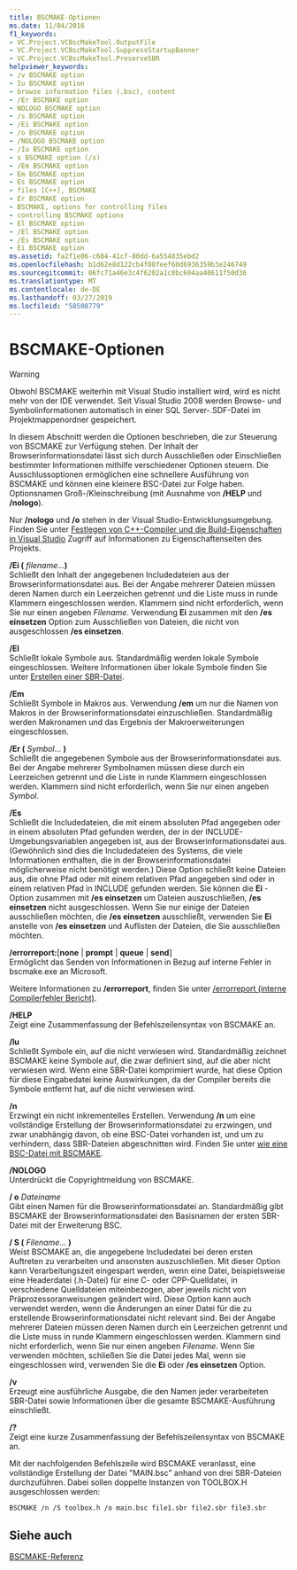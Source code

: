 ```yaml
---
title: BSCMAKE-Optionen
ms.date: 11/04/2016
f1_keywords:
- VC.Project.VCBscMakeTool.OutputFile
- VC.Project.VCBscMakeTool.SuppressStartupBanner
- VC.Project.VCBscMakeTool.PreserveSBR
helpviewer_keywords:
- /v BSCMAKE option
- Iu BSCMAKE option
- browse information files (.bsc), content
- /Er BSCMAKE option
- NOLOGO BSCMAKE option
- /s BSCMAKE option
- /Ei BSCMAKE option
- /o BSCMAKE option
- /NOLOGO BSCMAKE option
- /Iu BSCMAKE option
- s BSCMAKE option (/s)
- /Em BSCMAKE option
- Em BSCMAKE option
- Es BSCMAKE option
- files [C++], BSCMAKE
- Er BSCMAKE option
- BSCMAKE, options for controlling files
- controlling BSCMAKE options
- El BSCMAKE option
- /El BSCMAKE option
- /Es BSCMAKE option
- Ei BSCMAKE option
ms.assetid: fa2f1e06-c684-41cf-80dd-6a554835ebd2
ms.openlocfilehash: b1d62e8d122cb4f08feef60d6936359b3e246749
ms.sourcegitcommit: 06fc71a46e3c4f6202a1c0bc604aa40611f50d36
ms.translationtype: MT
ms.contentlocale: de-DE
ms.lasthandoff: 03/27/2019
ms.locfileid: "58508779"
---
```

# <a name="bscmake-options"></a>BSCMAKE-Optionen

> [!WARNING]
> Obwohl BSCMAKE weiterhin mit Visual Studio installiert wird, wird es nicht mehr von der IDE verwendet. Seit Visual Studio 2008 werden Browse- und Symbolinformationen automatisch in einer SQL Server-.SDF-Datei im Projektmappenordner gespeichert.

In diesem Abschnitt werden die Optionen beschrieben, die zur Steuerung von BSCMAKE zur Verfügung stehen. Der Inhalt der Browserinformationsdatei lässt sich durch Ausschließen oder Einschließen bestimmter Informationen mithilfe verschiedener Optionen steuern. Die Ausschlussoptionen ermöglichen eine schnellere Ausführung von BSCMAKE und können eine kleinere BSC-Datei zur Folge haben. Optionsnamen Groß-/Kleinschreibung (mit Ausnahme von **/HELP** und **/nologo**).

Nur **/nologo** und **/o** stehen in der Visual Studio-Entwicklungsumgebung.  Finden Sie unter [Festlegen von C++-Compiler und die Build-Eigenschaften in Visual Studio](../working-with-project-properties.md) Zugriff auf Informationen zu Eigenschaftenseiten des Projekts.

**/Ei (** *filename*...**)**<br/>
Schließt den Inhalt der angegebenen Includedateien aus der Browserinformationsdatei aus. Bei der Angabe mehrerer Dateien müssen deren Namen durch ein Leerzeichen getrennt und die Liste muss in runde Klammern eingeschlossen werden. Klammern sind nicht erforderlich, wenn Sie nur einen angeben *Filename*. Verwendung **Ei** zusammen mit den **/es einsetzen** Option zum Ausschließen von Dateien, die nicht von ausgeschlossen **/es einsetzen**.

**/El**<br/>
Schließt lokale Symbole aus. Standardmäßig werden lokale Symbole eingeschlossen. Weitere Informationen über lokale Symbole finden Sie unter [Erstellen einer SBR-Datei](creating-an-dot-sbr-file.md).

**/Em**<br/>
Schließt Symbole in Makros aus. Verwendung **/em** um nur die Namen von Makros in der Browserinformationsdatei einzuschließen. Standardmäßig werden Makronamen und das Ergebnis der Makroerweiterungen eingeschlossen.

**/Er (** *Symbol*... **)**<br/>
Schließt die angegebenen Symbole aus der Browserinformationsdatei aus. Bei der Angabe mehrerer Symbolnamen müssen diese durch ein Leerzeichen getrennt und die Liste in runde Klammern eingeschlossen werden. Klammern sind nicht erforderlich, wenn Sie nur einen angeben *Symbol*.

**/Es**<br/>
Schließt die Includedateien, die mit einem absoluten Pfad angegeben oder in einem absoluten Pfad gefunden werden, der in der INCLUDE-Umgebungsvariablen angegeben ist, aus der Browserinformationsdatei aus. (Gewöhnlich sind dies die Includedateien des Systems, die viele Informationen enthalten, die in der Browserinformationsdatei möglicherweise nicht benötigt werden.) Diese Option schließt keine Dateien aus, die ohne Pfad oder mit einem relativen Pfad angegeben sind oder in einem relativen Pfad in INCLUDE gefunden werden. Sie können die **Ei** -Option zusammen mit **/es einsetzen** um Dateien auszuschließen, **/es einsetzen** nicht ausgeschlossen. Wenn Sie nur einige der Dateien ausschließen möchten, die **/es einsetzen** ausschließt, verwenden Sie **Ei** anstelle von **/es einsetzen** und Auflisten der Dateien, die Sie ausschließen möchten.

**/errorreport:**[**none** &#124; **prompt** &#124; **queue** &#124; **send**]<br/>
Ermöglicht das Senden von Informationen in Bezug auf interne Fehler in bscmake.exe an Microsoft.

Weitere Informationen zu **/errorreport**, finden Sie unter [/errorreport (interne Compilerfehler Bericht)](errorreport-report-internal-compiler-errors.md).

**/HELP**<br/>
Zeigt eine Zusammenfassung der Befehlszeilensyntax von BSCMAKE an.

**/Iu**<br/>
Schließt Symbole ein, auf die nicht verwiesen wird. Standardmäßig zeichnet BSCMAKE keine Symbole auf, die zwar definiert sind, auf die aber nicht verwiesen wird. Wenn eine SBR-Datei komprimiert wurde, hat diese Option für diese Eingabedatei keine Auswirkungen, da der Compiler bereits die Symbole entfernt hat, auf die nicht verwiesen wird.

**/n**<br/>
Erzwingt ein nicht inkrementelles Erstellen. Verwendung **/n** um eine vollständige Erstellung der Browserinformationsdatei zu erzwingen, und zwar unabhängig davon, ob eine BSC-Datei vorhanden ist, und um zu verhindern, dass SBR-Dateien abgeschnitten wird. Finden Sie unter [wie eine BSC-Datei mit BSCMAKE](how-bscmake-builds-a-dot-bsc-file.md).

**/NOLOGO**<br/>
Unterdrückt die Copyrightmeldung von BSCMAKE.

**/ o** *Dateiname*<br/>
Gibt einen Namen für die Browserinformationsdatei an. Standardmäßig gibt BSCMAKE der Browserinformationsdatei den Basisnamen der ersten SBR-Datei mit der Erweiterung BSC.

**/ S (** *Filename*... **)**<br/>
Weist BSCMAKE an, die angegebene Includedatei bei deren ersten Auftreten zu verarbeiten und ansonsten auszuschließen. Mit dieser Option kann Verarbeitungszeit eingespart werden, wenn eine Datei, beispielsweise eine Headerdatei (.h-Datei) für eine C- oder CPP-Quelldatei, in verschiedene Quelldateien miteinbezogen, aber jeweils nicht von Präprozessoranweisungen geändert wird. Diese Option kann auch verwendet werden, wenn die Änderungen an einer Datei für die zu erstellende Browserinformationsdatei nicht relevant sind. Bei der Angabe mehrerer Dateien müssen deren Namen durch ein Leerzeichen getrennt und die Liste muss in runde Klammern eingeschlossen werden. Klammern sind nicht erforderlich, wenn Sie nur einen angeben *Filename*. Wenn Sie verwenden möchten, schließen Sie die Datei jedes Mal, wenn sie eingeschlossen wird, verwenden Sie die **Ei** oder **/es einsetzen** Option.

**/v**<br/>
Erzeugt eine ausführliche Ausgabe, die den Namen jeder verarbeiteten SBR-Datei sowie Informationen über die gesamte BSCMAKE-Ausführung einschließt.

**/?**<br/>
Zeigt eine kurze Zusammenfassung der Befehlszeilensyntax von BSCMAKE an.

Mit der nachfolgenden Befehlszeile wird BSCMAKE veranlasst, eine vollständige Erstellung der Datei "MAIN.bsc" anhand von drei SBR-Dateien durchzuführen. Dabei sollen doppelte Instanzen von TOOLBOX.H ausgeschlossen werden:

```
BSCMAKE /n /S toolbox.h /o main.bsc file1.sbr file2.sbr file3.sbr
```

## <a name="see-also"></a>Siehe auch

[BSCMAKE-Referenz](bscmake-reference.md)
